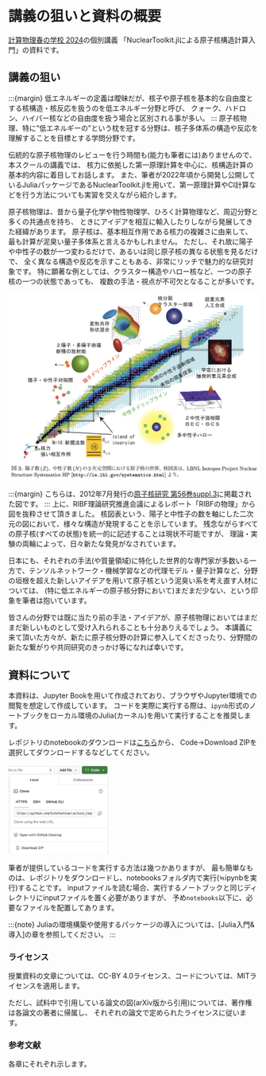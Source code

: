 # 講義の狙いと資料の概要

[計算物理春の学校 2024](https://compphysspringschool2024.github.io/homepage2024/)の個別講義
「NuclearToolkit.jlによる原子核構造計算入門」の資料です。

## 講義の狙い

:::{margin}
低エネルギーの定義は曖昧だが、核子や原子核を基本的な自由度とする核構造・核反応を扱うのを低エネルギー分野と呼び、
クォーク、ハドロン、ハイパー核などの自由度を扱う場合と区別される事が多い。
:::
原子核物理、特に"低エネルギーの"という枕を冠する分野は、核子多体系の構造や反応を理解することを目標とする学問分野です。  

伝統的な原子核物理のレビューを行う時間も(能力も筆者には)ありませんので、本スクールの講義では、
核力に依拠した第一原理計算を中心に、核構造計算の基本的内容に着目してお話します。
また、筆者が2022年頃から開発し公開しているJuliaパッケージであるNuclearToolkit.jlを用いて、第一原理計算やCI計算などを行う方法についても実習を交えながら紹介します。

原子核物理は、昔から量子化学や物性物理学、ひろく計算物理など、周辺分野と多くの共通点を持ち、
ときにアイデアを相互に輸入したりしながら発展してきた経緯があります。
原子核は、基本相互作用である核力の複雑さに由来して、最も計算が泥臭い量子多体系と言えるかもしれません。
ただし、それ故に陽子や中性子の数が一つ変わるだけで、あるいは同じ原子核の異なる状態を見るだけで、
全く異なる構造や反応を示すこともある、非常にリッチで魅力的な研究対象です。
特に顕著な例としては、クラスター構造やハロー核など、一つの原子核の一つの状態であっても、
複数の手法・視点が不可欠となることが多いです。


<img src="https://github.com/SotaYoshida/Lecture_CompPhys_SpSchool24/blob/main/notebooks/pic/ribf_report_fig3.png?raw=true">

:::{margin}
こちらは、2012年7月発行の[原子核研究 第56巻suppl.3](http://www.genshikaku.jp/backnumber.php?vol=56&issue=sp3)に掲載された図です。
:::
上に、RIBF理論研究推進会議によるレポート「RIBFの物理」から図を抜粋させて頂きました。
核図表という、陽子と中性子の数を軸にした二次元の図において、様々な構造が発現することを示しています。
残念ながらすべての原子核(すべての状態)を統一的に記述することは現状不可能ですが、
理論・実験の両輪によって、日々新たな発見がなされています。

日本にも、それぞれの手法(や質量領域)に特化した世界的な専門家が多数いる一方で、テンソルネットワーク・機械学習などの代理モデル・量子計算など、分野の垣根を超えた新しいアイデアを用いて原子核という泥臭い系を考え直す人材については、
(特に低エネルギーの原子核分野において)まだまだ少ない、という印象を筆者は抱いています。

皆さんの分野では既に当たり前の手法・アイデアが、原子核物理においてはまだまだ新しいものとして受け入れられることも十分ありえるでしょう。
本講義に来て頂いた方々が、新たに原子核分野の計算に参入してくださったり、分野間の新たな繋がりや共同研究のきっかけ等になれば幸いです。


## 資料について

本資料は、Jupyter Bookを用いて作成されており、ブラウザやJupyter環境での閲覧を想定して作成しています。
コードを実際に実行する際は、`ipynb`形式のノートブックをローカル環境のJulia(カーネル)を用いて実行することを推奨します。

レポジトリのnotebookのダウンロードは[こちら](https://github.com/SotaYoshida/Lecture_CompPhys_SpSchool24/)から、
Code→Download ZIPを選択してダウンロードするなどしてください。

<img src="https://github.com/SotaYoshida/Lecture_CompPhys_SpSchool24/blob/main/notebooks/pic/download_repo.png?raw=true" width=40%>

筆者が提供しているコードを実行する方法は幾つかありますが、
最も簡単なものは、レポジトリをダウンロードし、notebooksフォルダ内で実行(≒ipynbを実行)することです。
inputファイルを読む場合、実行するノートブックと同じディレクトリにinputファイルを置く必要がありますが、
予め`notebooks`以下に、必要なファイルを配置してあります。

:::{note}
Juliaの環境構築や使用するパッケージの導入については、[Julia入門&導入]の章を参照してください。
:::

### ライセンス

授業資料の文章については、CC-BY 4.0ライセンス、コードについては、MITライセンスを適用します。

ただし、試料中で引用している論文の図(arXiv版から引用)については、著作権は各論文の著者に帰属し、
それぞれの論文で定められたライセンスに従います。

### 参考文献

各章にそれぞれ示します。


